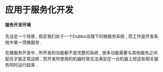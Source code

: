 # 应用于服务化开发

#### 服务开发环境

先设定一个场景 , 假定我们处于一个Dubbo治理下的微服务系统 , 而工作是开发系统中某一项微服务 . 

在微服务开发中 , 所开发的功能都不是完整的系统 , 很多功能需要与其他服务之间配合才能正常运转 , 而开发所使用的机器时常无法满足在一台机器上将这些相关服务同时运行起来 . 

